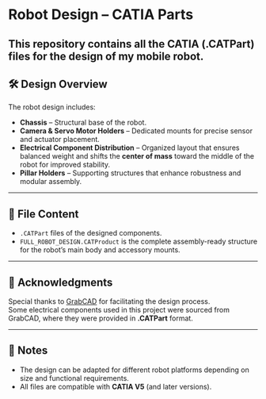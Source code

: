 # Robot Design – CATIA Parts

This repository contains all the **CATIA (.CATPart)** files for the design of my mobile robot.
---

## 🛠️ Design Overview
The robot design includes:
- **Chassis** – Structural base of the robot.  
- **Camera & Servo Motor Holders** – Dedicated mounts for precise sensor and actuator placement.  
- **Electrical Component Distribution** – Organized layout that ensures balanced weight and shifts the **center of mass** toward the middle of the robot for improved stability.  
- **Pillar Holders** – Supporting structures that enhance robustness and modular assembly.
---

## 📂 File Content
- `.CATPart` files of the designed components.
- `FULL_ROBOT_DESIGN.CATProduct` is the complete assembly-ready structure for the robot’s main body and accessory mounts.

---

## 🙏 Acknowledgments
Special thanks to [GrabCAD](https://grabcad.com/) for facilitating the design process.  
Some electrical components used in this project were sourced from GrabCAD, where they were provided in **.CATPart** format.

---

## 📌 Notes
- The design can be adapted for different robot platforms depending on size and functional requirements.  
- All files are compatible with **CATIA V5** (and later versions).
